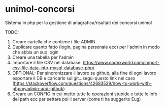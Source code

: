 # unimol-concorsi
Sistema in php per la gestione di anagrafica/risultati dei concorsi unimol


TODO:
1) Creare cartella che contiene i file ADMIN
2) Duplicare quanto fatto (login, pagina personale ecc) per l'admin in modo che abbia un suo login
3) Creare una tabella per l'admin
4) Importare il file CSV nel database: https://www.codexworld.com/import-csv-file-data-into-mysql-database-php/
5) OPTIONAL: Per sincronizzare il lavoro su github, alla fine di ogni lavoro esportare il DB e caricarlo sul git...segui questo link nel caso (https://stackoverflow.com/questions/42683529/how-to-work-with-phpmyadmin-and-github)
6) Creare un CONFIG in cui metto tutte le operazioni stupide e tutte le info dei path ecc per settare poi il server (come ti ha suggerito Eug)